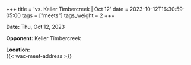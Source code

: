 +++
title = 'vs. Keller Timbercreek | Oct 12'
date = 2023-10-12T16:30:59-05:00
tags = ["meets"]
tags_weight = 2
+++

**Date:** Thu, Oct 12, 2023     
 
**Opponent:** Keller Timbercreek    

**Location:**  
{{< wac-meet-address >}}  